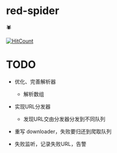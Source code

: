 # red-spider
:spider:

[![HitCount](http://hits.dwyl.io/jpcui/red-spider.svg)](http://hits.dwyl.io/jpcui/red-spider)


# TODO

- 优化、完善解析器

	- 解析数组
	
- 实现URL分发器

	- 发现URL交由分发器分发到不同队列 

- 重写 downloader，失败要归还到爬取队列

- 失败监听，记录失败URL，告警
